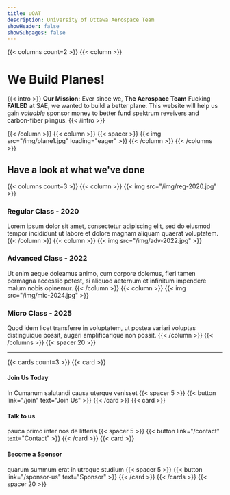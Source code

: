 ```yaml
---
title: uOAT
description: University of Ottawa Aerospace Team
showHeader: false
showSubpages: false
---
```


{{< columns count=2 >}}
{{< column >}}
# We Build Planes!

{{< intro >}}
**Our Mission:** Ever since we, **The Aerospace Team** Fucking **FAILED** at SAE, we wanted to build a better plane. This website will help us gain *valuable* sponsor money to better fund spektrum reveivers and carbon-fiber plingus.
{{< /intro >}}

{{< /column >}}
{{< column >}}
{{< spacer >}}
{{< img src="/img/plane1.jpg" loading="eager" >}}
{{< /column >}}
{{< /columns >}}

## Have a look at what we've done

{{< columns count=3 >}}
{{< column >}}
{{< img src="/img/reg-2020.jpg" >}}
### Regular Class - 2020
Lorem ipsum dolor sit amet, consectetur adipiscing elit, sed do eiusmod tempor incididunt ut labore et dolore magnam aliquam quaerat voluptatem. 
{{< /column >}}
{{< column >}}
{{< img src="/img/adv-2022.jpg" >}}
### Advanced Class - 2022
Ut enim aeque doleamus animo, cum corpore dolemus, fieri tamen permagna accessio potest, si aliquod aeternum et infinitum impendere malum nobis opinemur.
{{< /column >}}
{{< column >}}
{{< img src="/img/mic-2024.jpg" >}}
### Micro Class - 2025
Quod idem licet transferre in voluptatem, ut postea variari voluptas distinguique possit, augeri amplificarique non possit.
{{< /column >}}
{{< /columns >}}
{{< spacer 20 >}}

---

{{< cards count=3 >}}
{{< card >}}
#### Join Us Today
In Cumanum salutandi causa uterque venisset
{{< spacer 5 >}}
{{< button link="/join" text="Join Us" >}}
{{< /card >}}
{{< card >}}
#### Talk to us
pauca primo inter nos de litteris
{{< spacer 5 >}}
{{< button link="/contact" text="Contact" >}}
{{< /card >}}
{{< card >}}
#### Become a Sponsor
quarum summum erat in utroque studium
{{< spacer 5 >}}
{{< button link="/sponsor-us" text="Sponsor" >}}
{{< /card >}}
{{< /cards >}}
{{< spacer 20 >}}

